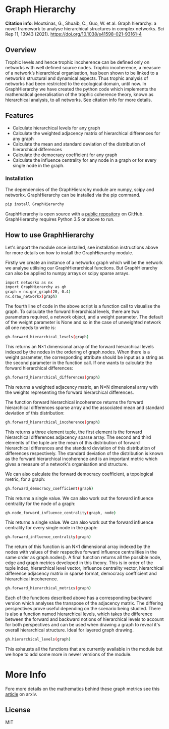 # Graph Hierarchy

**Citation info**:  Moutsinas, G., Shuaib, C., Guo, W. et al. Graph hierarchy: a novel framework to analyse hierarchical structures in complex networks. Sci Rep 11, 13943 (2021). https://doi.org/10.1038/s41598-021-93161-4

## Overview
Trophic levels and hence trophic incoherence can be defined only on networks with well defined source nodes. Trophic incoherence, a measure of a network’s hierarchical organisation, has been shown to be linked to a network’s structural and dynamical aspects. Thus trophic analysis of networks had been restricted to the ecological domain, until now. In GraphHierarchy we have created the python code which implements the mathematical generalisation of the trophic coherence theory, known as hierarchical analysis, to all networks. See citation info for more details. 

## Features
  - Calculate hierarchical levels for any graph
  - Calculate the weighted adjacency matrix of hierarchical differences for any graph
  - Calculate the mean and standard deviation of the distribution of hierarchical differences 
  - Calculate the democracy coefficient for any graph
  - Calculate the influence centrality for any node in a graph or for every single node in the graph.


### Installation

The dependencies of the GraphHierarchy module are numpy, scipy and networkx. GraphHierarchy can be installed via the pip command.

```sh
pip install GraphHierarchy
```
GraphHierarchy is open source with a [public repository] on GitHub. GraphHierarchy requires Python 3.5 or above to run. 

## How to use GraphHierarchy

Let's import the module once installed, see installation instructions above for more details on how to install the GraphHierarchy module.

Firstly we create an instance of a networkx graph which will be the network we analyse utilising our GraphHierarchical functions. But GraphHierarchy can also be applied to numpy arrays or scipy sparse arrays. 

```sh
import networkx as nx
import GraphHierarchy as gh
graph = nx.gnr_graph(20, 0.4)
nx.draw_networkx(graph)
```
The fourth line of code in the above script is a function call to visualise the graph. To calculate the forward hierarchical levels, there are two parameters required, a network object, and a weight parameter. The default of the weight parameter is None and so in the case of unweighted network all one needs to write is:

```sh
gh.forward_hierarchical_levels(graph)
```
This returns an N$\times$1 dimensional array of the forward hierarchical levels indexed by the nodes in the ordering of graph.nodes. When there is a weight parameter, the corresponding attribute should be input as a string as the second parameter in the function call. If one wants to calculate the forward hierarchical differences:

```sh
gh.forward_hierarchical_differences(graph)
```

This returns a weighted adjacency matrix, an N$\times$N dimensional array with the weights representing the forward hierarchical differences. 

The function forward hierarchical incoherence returns the forward hierarchical differences sparse array and the associated mean and standard deviation of this distribution:

```sh
gh.forward_hierarchical_incoherence(graph)
```

This returns a three element tuple, the first element is the forward hierarchical differences adjacency sparse array. The second and third elements of the tuple are the mean of this distribution of forward hierarchical differences and the standard deviation of this distribution of differences respectively. The standard deviation of the distribution is known as the forward hierarchical incoherence and is an important metric which gives a measure of a network's organisation and structure. 

We can also calculate the forward democracy coefficient, a topological metric, for a graph:

```sh
gh.forward_democracy_coefficient(graph)
```

This returns a single value. We can also work out the forward influence centrality for the node of a graph:

```sh
gh.node_forward_influence_centrality(graph, node)
```
This returns a single value. We can also work out the forward influence centrality for every single node in the graph:

```sh
gh.forward_influence_centrality(graph)
```

The return of this function is an N$\times$1 dimensional array indexed by the nodes with values of their respective forward influence centralities in the same order as graph.nodes(). A final function returns all the possible node, edge and graph metrics developed in this theory. This is in order of the tuple index, hierarchical level vector, influence centrality vector, hierarchical difference adjacency matrix in sparse format, democracy coefficient and hierarchical incoherence.

```sh
gh.forward_hierarchical_metrics(graph)
```

Each of the functions described above has a corresponding backward version which analyses the transpose of the adjacency matrix. The differing perspectives prove useful depending on the scenario being studied.  There is also a function named hierarchical levels, which takes the difference between the forward and backward notions of hierarchical levels to account for both perspectives and can be used when drawing a graph to reveal it's overall hierarchical structure. Ideal for layered graph drawing. 

```sh
gh.hierarchical_levels(graph)
```

This exhausts all the functions that are currently available in the module but we hope to add some more in newer versions of the module. 


# More Info
Fore more details on the mathematics behind these graph metrics see this [article] on arxiv. 

License
----

MIT

[article]: <https://arxiv.org/abs/1908.04358>
[public repository]: <https://github.com/shuaib7860/GraphHierarchy>
